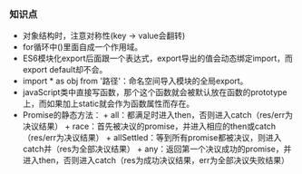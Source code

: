 ### 知识点

+ 对象结构时，注意对称性(key -> value会翻转)
+ for循环中()里面自成一个作用域。
+ ES6模块化export后面跟一个表达式，export导出的值会动态绑定import，而export default却不会。
+ import * as obj from '路径'：命名空间导入模块的全局export。
+ javaScript类中直接写函数，那个这个函数就会被默认放在函数的prototype上，而如果加上static就会作为函数属性而存在。
+ Promise的静态方法：
      + all：都满足时进入then，否则进入catch（res/err为决议结果）
      + race：首先被决议的promise，并进入相应的then或catch（res/err为决议结果）
      + allSettled：等到所有promise都被决议，则进入catch并（res为全部决议结果）
      + any：返回第一个决议成功的promise，并进入then，否则进入catch（res为成功决议结果，err为全部决议失败结果）